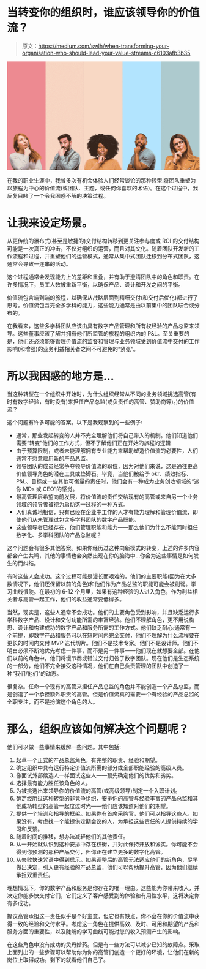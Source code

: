 # 当转变你的组织时，谁应该领导你的价值流？

> 原文：<https://medium.com/swlh/when-transforming-your-organisation-who-should-lead-your-value-streams-c6103afb3b35>

![](img/eeb42acda38ffbf98d145d58122ff498.png)

在我的职业生涯中，我曾多次有机会体验人们经常谈论的那种转型:将团队重塑为以旅程为中心的价值流(或团队、主题，或任何你喜欢的术语)。在这个过程中，我反复目睹了一个令我困惑不解的决策过程。

# 让我来设定场景。

从更传统的瀑布式(甚至是敏捷的)交付结构转移到更关注参与度或 ROI 的交付结构可能是一次真正的冲击，不仅对组织的运营，而且对其文化。随着团队开发新的工作流程和过程，并重塑他们的运营模式，通常从集中式团队迁移到分布式团队，这通常会导致一连串的活动。

这个过程通常会发现能力上的差距和重叠，并有助于澄清团队中的角色和职责。在许多情况下，员工人数被重新平衡，以确保产品、设计和开发之间的平衡。

价值流包含端到端的旅程，以确保从战略层面到精细交付(和交付后优化)都进行了思考。价值流包含完全多学科的能力，这些能力通常是由以前集中的团队联合或分布的。

在我看来，这些多学科团队应该由具有数字产品管理和所有权经验的产品总监来领导。这些董事应该了解并拥有他们所监管的旅程的组织内的 P&L。至关重要的是，他们还必须能够管理价值流的监督和管理与业务领域受到价值流中交付的工作影响(和增强)的业务利益相关者之间不可避免的“紧张”。

# 所以我困惑的地方是…

当这种转型在一个组织中开始时，为什么组织经常从不同的业务领域挑选高管(有时有数字经验，有时没有)来担任产品总监(或负责任的高管、赞助商等)。)的价值流？

这个问题有许多可能的答案。以下是我观察到的一些例子:

*   通常，那些发起转变的人并不完全理解他们将自己带入的机制。他们知道他们需要“转变”他们的工作方式，但不了解他们正在开始的旅程的逻辑
*   由于预算限制，或者未能理解拥有专业能力来帮助塑造价值流的必要性，人们通常不愿意雇用新的产品总监。
*   领导团队的成员经常争夺领导价值流的职位，因为对他们来说，这是通往更高价值领导角色的潜在工具或垫脚石。毕竟，当他们被给予 okr、绩效指标、P&L、目标或一些其他可衡量的责任时，他们会有一种成为业务创收领域的“迷你 MDs 或 CEO”的感觉。
*   最高管理层希望向前发展，将价值流的责任交给现有的高管或来自另一个业务领域的领导者被视为启动这一过程的一种方式。
*   人们真诚地相信，只有已经在企业中工作的人才有能力理解和管理价值流，即使他们从未管理过包含多学科团队的数字产品职能。
*   这些领导者已经存在，他们管理职能和能力——那么他们为什么不能同时担任数字化、多学科团队的产品总监呢？

这个问题会有很多其他答案。如果你经历过这种向新模式的转变，上述的许多内容都会产生共鸣，其他的事情也会突然出现在你的脑海中…你会为这些事情是如何发生的而纠结。

有时这些人会成功。这个过程可能是漫长而艰难的，他们的主要职能(因为在大多数情况下，他们还保留以前的角色)和他们作为产品总监的职能可能会被削弱。学习曲线很陡。在最初的 6-12 个月里，如果有这种经验的人进入角色，作为利益相关者与高管一起工作，他们的收益通常要低得多。

当然，现实是，这些人通常不会成功。他们的主要角色受到影响，并且缺乏运行多学科数字产品、设计和交付功能所需的丰富经验。他们不理解角色，更不用说构思、设计和构建成功的数字产品和服务所需的工作方式。他们缺乏耐心:通常有一个前提，即数字产品和服务可以在短时间内完全交付，他们不理解为什么流程要在更长的时间内交付 MVP 迭代切片。他们不是技术专家。他们不是设计师。他们不明白必须不断地优先考虑一件事，而不是另一件事——他们现在就想要全部。在他们以前的角色中，他们将慢节奏或错过交付归咎于数字团队。现在他们是生态系统的一部分，他们不完全接受这种情况，他们在自己负责管理的团队中创造了一种“我们/他们”的动态。

很复杂。任命一个现有的高管来担任产品总监的角色并不能创造一个产品总监，而是创造了一个承担额外职责的高管。但是价值流真的需要一个有经验的产品总监的全职专注，而不是扮演这个角色的人。

# 那么，组织应该如何解决这个问题呢？

他们可以做一些事情来缓解一些问题。其中包括:

1.  起草一个正式的产品总监角色，有完整的职责、经验和期望。
2.  确定组织中具有运行特定价值流所需的部分或全部职能经验的高级人员。
3.  像面试外部候选人一样面试这些人——预先确定他们的优势和劣势。
4.  选择最有能力胜任该角色的人。
5.  为被挑选出来领导你的价值流的高管(或高级领导)制定一个入职计划。
6.  确定经历过这种转型的非竞争组织，安排你的高管与经验丰富的产品总监和其他成功转型的高管一起度过时光——他们应该知道对他们的期望。
7.  提供一个培训和指导的框架。如果你有首席采购官，他们可以指导这些人。如果没有，考虑找一个能提供定期会议的人，为承担这些责任的人提供持续的学习和反馈。
8.  随着时间的推移，想办法减轻他们的其他责任。
9.  从一开始就认识到这种安排中存在权衡，并对此保持开放和诚实。你可能不会得到你预测的那种产品交付，但你正在建立更多的数字化高管。
10.  从失败快速咒语中得到启示。如果调整后的高管无法适应他们的新角色，尽早做出决定，引入更有经验的产品总监，他们可以帮助提升高管，因为他们继续承担双重责任。

理想情况下，你的数字产品和服务是你存在的唯一理由。这些能为你带来收入，并决定你能多快交付它们，它们定义了客户感受到的体验和有用性水平，这将决定你有多成功。

提议高管承担这一责任似乎是个好主意，但它也有缺点，你不会在你的价值流中获得一致的经验和交付水平。考虑这一角色在提供高效、及时、可用和期望的产品和服务方面的重要性，以及陡峭的学习曲线可能对您的收入预测产生的影响。

在这些角色中没有成功的灵丹妙药。但是有一些方法可以减少已知的故障点。采取上面列出的一些步骤可以帮助你为你的高管们创造一个更好的环境，让他们在新的岗位上取得成功。剩下的就看他们自己了。